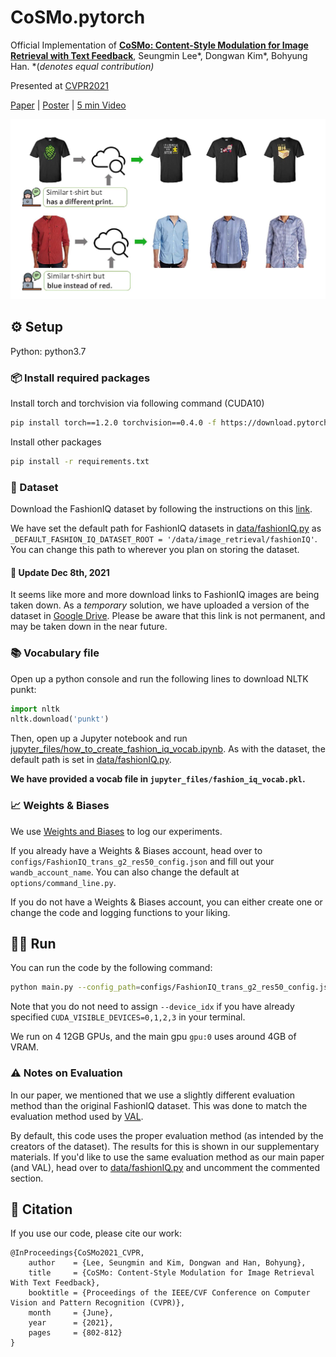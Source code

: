 # CoSMo.pytorch

Official Implementation of **[CoSMo: Content-Style Modulation for Image Retrieval with Text Feedback](https://openaccess.thecvf.com/content/CVPR2021/html/Lee_CoSMo_Content-Style_Modulation_for_Image_Retrieval_With_Text_Feedback_CVPR_2021_paper.html)**, Seungmin Lee*, Dongwan Kim*, Bohyung Han. *(*denotes equal contribution)*

Presented at [CVPR2021](http://cvpr2021.thecvf.com/)

[Paper](https://openaccess.thecvf.com/content/CVPR2021/papers/Lee_CoSMo_Content-Style_Modulation_for_Image_Retrieval_With_Text_Feedback_CVPR_2021_paper.pdf) | [Poster](readme_resources/CoSMo%20poster.pdf) | [5 min Video](https://youtu.be/GPwTILo6fS4)

![fig](readme_resources/cosmo_fig.png)

## :gear: Setup
Python: python3.7

### :package: Install required packages

Install torch and torchvision via following command (CUDA10)

```bash
pip install torch==1.2.0 torchvision==0.4.0 -f https://download.pytorch.org/whl/torch_stable.html
```

Install other packages
```bash
pip install -r requirements.txt
```

### :open_file_folder: Dataset
Download the FashionIQ dataset by following the instructions on this [link](https://github.com/XiaoxiaoGuo/fashion-iq). 

We have set the default path for FashionIQ datasets in [data/fashionIQ.py](data/fashionIQ.py) as `_DEFAULT_FASHION_IQ_DATASET_ROOT = '/data/image_retrieval/fashionIQ'`. You can change this path to wherever you plan on storing the dataset.

#### :arrows_counterclockwise: Update Dec 8th, 2021
It seems like more and more download links to FashionIQ images are being taken down. As a *temporary* solution, we have uploaded a version of the dataset in [Google Drive](https://drive.google.com/drive/folders/14JG_w0V58iex62bVUHSBDYGBUECbDdx9?usp=sharing). Please be aware that this link is not permanent, and may be taken down in the near future. 

### :books: Vocabulary file
Open up a python console and run the following lines to download NLTK punkt:
```python
import nltk
nltk.download('punkt')
```

Then, open up a Jupyter notebook and run [jupyter_files/how_to_create_fashion_iq_vocab.ipynb](jupyter_files/how_to_create_fashion_iq_vocab.ipynb). As with the dataset, the default path is set in [data/fashionIQ.py](data/fashionIQ.py).

**We have provided a vocab file in `jupyter_files/fashion_iq_vocab.pkl`.**

### :chart_with_upwards_trend: Weights & Biases
We use [Weights and Biases](https://wandb.ai/) to log our experiments.

If you already have a Weights & Biases account, head over to `configs/FashionIQ_trans_g2_res50_config.json` and fill out your `wandb_account_name`. You can also change the default at `options/command_line.py`.

If you do not have a Weights & Biases account, you can either create one or change the code and logging functions to your liking.

## :running_man: Run

You can run the code by the following command:
```bash
python main.py --config_path=configs/FashionIQ_trans_g2_res50_config.json --experiment_description=test_cosmo_fashionIQDress --device_idx=0,1,2,3
```

Note that you do not need to assign `--device_idx` if you have already specified `CUDA_VISIBLE_DEVICES=0,1,2,3` in your terminal. 

We run on 4 12GB GPUs, and the main gpu `gpu:0` uses around 4GB of VRAM.

### :warning: Notes on Evaluation
In our paper, we mentioned that we use a slightly different evaluation method than the original FashionIQ dataset. This was done to match the evaluation method used by [VAL](https://openaccess.thecvf.com/content_CVPR_2020/html/Chen_Image_Search_With_Text_Feedback_by_Visiolinguistic_Attention_Learning_CVPR_2020_paper.html). 

By default, this code uses the proper evaluation method (as intended by the creators of the dataset). The results for this is shown in our supplementary materials. If you'd like to use the same evaluation method as our main paper (and VAL), head over to [data/fashionIQ.py](data/fashionIQ.py#L129) and uncomment the commented section.


## 	:scroll: Citation
If you use our code, please cite our work:
```
@InProceedings{CoSMo2021_CVPR,
    author    = {Lee, Seungmin and Kim, Dongwan and Han, Bohyung},
    title     = {CoSMo: Content-Style Modulation for Image Retrieval With Text Feedback},
    booktitle = {Proceedings of the IEEE/CVF Conference on Computer Vision and Pattern Recognition (CVPR)},
    month     = {June},
    year      = {2021},
    pages     = {802-812}
}
```
